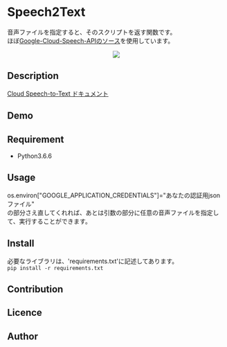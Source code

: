 Speech2Text
====

音声ファイルを指定すると、そのスクリプトを返す関数です。  
ほぼ[Google-Cloud-Speech-APIのソース](https://github.com/GoogleCloudPlatform/python-docs-samples/tree/master/speech/cloud-client)を使用しています。  
<div align="center">
<img src=https://cloud.google.com/images/products/speech/speech-api-lead.png "Google-Speech-API">
</div>

## Description
[Cloud Speech-to-Text ドキュメント](https://cloud.google.com/speech-to-text/docs/?hl=ja)

## Demo


## Requirement
- Python3.6.6  

## Usage
os.environ["GOOGLE_APPLICATION_CREDENTIALS"]="あなたの認証用jsonファイル"  
の部分さえ直してくれれば、あとは引数の部分に任意の音声ファイルを指定して、実行することができます。  
 

## Install
必要なライブラリは、'requirements.txt'に記述してあります。  
`pip install -r requirements.txt` 

## Contribution

## Licence

## Author


